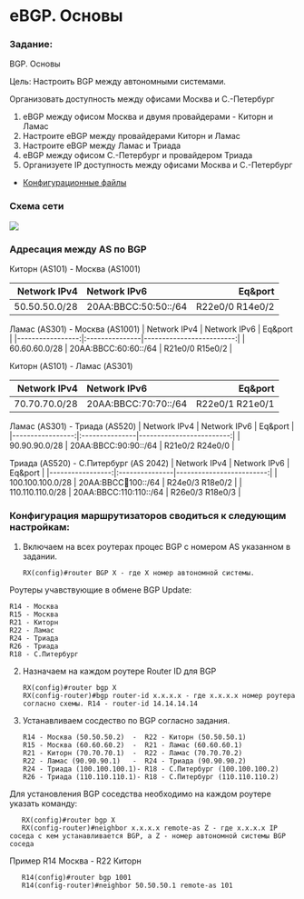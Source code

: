 #  eBGP. Основы

###  Задание:

BGP. Основы

Цель: Настроить BGP между автономными системами.

Организовать доступность между офисами Москва и С.-Петербург

1. eBGP между офисом Москва и двумя провайдерами - Киторн и Ламас
2. Настроите eBGP между провайдерами Киторн и Ламас
3. Настроите eBGP между Ламас и Триада
4. eBGP между офисом С.-Петербург и провайдером Триада
5. Организуете IP доступность между офисами Москва и С.-Петербург


- [Конфигурационные файлы](config/)

### Схема сети

![](Schema1.png)


### Адресация между AS по BGP

Киторн (AS101) - Москва (AS1001)

| Network IPv4     | Network IPv6    |  Eq&port          |
|-----------------:|:---------------|-------------------------:|
| 50.50.50.0/28    | 20AA:BBCC:50:50::/64   | R22e0/0  R14e0/2 |

Ламас (AS301) - Москва (AS1001)
| Network IPv4     | Network IPv6    |  Eq&port          |
|-----------------:|:---------------|-------------------------:|
| 60.60.60.0/28    | 20AA:BBCC:60:60::/64   | R21e0/0  R15e0/2 |

Киторн (AS101) - Ламас (AS301)

| Network IPv4     | Network IPv6    |  Eq&port          |
|-----------------:|:---------------|-------------------------:|
| 70.70.70.0/28    | 20AA:BBCC:70:70::/64   | R22e0/1  R21e0/1 |

Ламас (AS301) - Триада (AS520)
| Network IPv4     | Network IPv6    |  Eq&port          |
|-----------------:|:---------------|-------------------------:|
| 90.90.90.0/28    | 20AA:BBCC:90:90::/64   | R21e0/2  R24e0/0 |

Триада (AS520) - С.Питербург (AS 2042)
| Network IPv4     | Network IPv6    |  Eq&port          |
|-----------------:|:---------------|-------------------------:|
| 100.100.100.0/28    | 20AA:BBCC:100:100::/64   | R24e0/3  R18e0/2 |
| 110.110.110.0/28    | 20AA:BBCC:110:110::/64   | R26e0/3  R18e0/3 |








### Конфигурация маршрутизаторов сводиться к следующим настройкам:

1. Включаем на всех роутерах процес BGP с номером AS указанном в задании. 
          
       RX(config)#router BGP X - где X номер автономной системы. 
       
 Роутеры учавствующие в обмене BGP Update:
 
    R14 - Москва 
    R15 - Москва
    R21 - Киторн 
    R22 - Ламас
    R24 - Триада 
    R26 - Триада 
    R18 - С.Питербург
 
2. Назначаем на каждом роутере Router ID для BGP

       RX(config)#router bgp X
       RX(config-router)#bgp router-id x.x.x.x - где x.x.x.x номер роутера согласно схемы. R14 - router-id 14.14.14.14
     
     
3. Устанавливаем сосдество по BGP согласно задания.

       R14 - Москва (50.50.50.2)  -  R22 - Киторн (50.50.50.1)
       R15 - Москва (60.60.60.2)  -  R21 - Ламас (60.60.60.1)
       R21 - Киторн (70.70.70.1)  -  R22 - Ламас (70.70.70.2)
       R22 - Ламас (90.90.90.1)   -  R24 - Триада (90.90.90.2)
       R24 - Триада (100.100.100.1)- R18 - С.Питербург (100.100.100.2)
       R26 - Триада (110.110.110.1)- R18 - С.Питербург (110.110.110.2)
       
  Для установления BGP соседства необходимо на каждом роутере указать команду:
  
       RX(config)#router bgp X
       RX(config-router)#neighbor x.x.x.x remote-as Z - где x.x.x.x IP соседа с кем устанавливается BGP, а Z - номер автономной системы BGP соседа
       
  Пример R14 Москва - R22 Киторн
  
       R14(config)#router bgp 1001
       R14(config-router)#neighbor 50.50.50.1 remote-as 101
       
